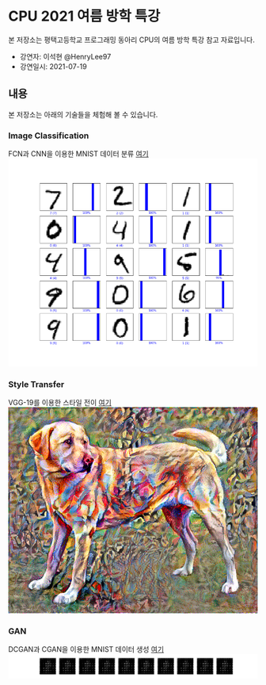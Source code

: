 # CPU 2021 여름 방학 특강
본 저장소는 평택고등학교 프로그래밍 동아리 CPU의 여름 방학 특강 참고 자료입니다.
* 강연자: 이석현 @HenryLee97
* 강연일시: 2021-07-19

## 내용
본 저장소는 아래의 기술들을 체험해 볼 수 있습니다.

### Image Classification
FCN과 CNN을 이용한 MNIST 데이터 분류 [여기](./MNIST.ipynb)
![mnist_result](./images/mnist_classification_result.png)

### Style Transfer
VGG-19를 이용한 스타일 전이 [여기](./Style%20Transfer.ipynb)
![style_transfer_result](./images/style_transfer_result.png)

### GAN
DCGAN과 CGAN을 이용한 MNIST 데이터 생성 [여기](./GAN.ipynb)
![cgan_result](./images/cgan_result.gif)

